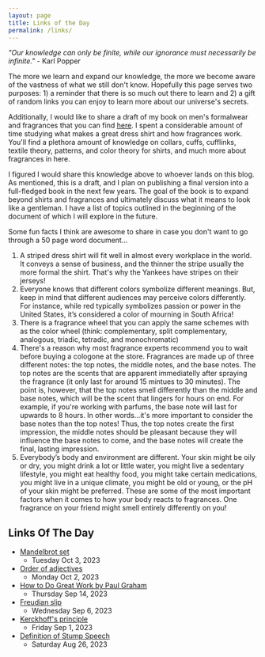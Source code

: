 ```yaml
---
layout: page
title: Links of the Day
permalink: /links/
---
```

*"Our knowledge can only be finite, while our ignorance must necessarily be infinite."* - Karl Popper

The more we learn and expand our knowledge, the more we become aware of the vastness of what we still don't know. Hopefully this page serves two purposes: 1) a reminder that there is so much out there to learn and 2) a gift of random links you can enjoy to learn more about our universe's secrets.

Additionally, I would like to share a draft of my book on men's formalwear and fragrances that you can find [here](https://docs.google.com/document/d/1HNobxdTDTnQTJD6i4KuU8MTcjP6wJc2v_EbRnGWsj7g/edit). I spent a considerable amount of time studying what makes a great dress shirt and how fragrances work. You'll find a plethora amount of knowledge on collars, cuffs, cufflinks, textile theory, patterns, and color theory for shirts, and much more about fragrances in here. 

I figured I would share this knowledge above to whoever lands on this blog. As mentioned, this is a draft, and I plan on publishing a final version into a full-fledged book in the next few years. The goal of the book is to expand beyond shirts and fragrances and ultimately discuss what it means to look like a gentleman. I have a list of topics outlined in the beginning of the document of which I will explore in the future. 

Some fun facts I think are awesome to share in case you don't want to go through a 50 page word document...
1. A striped dress shirt will fit well in almost every workplace in the world. It conveys a sense of business, and the thinner the stripe usually the more formal the shirt. That's why the Yankees have stripes on their jerseys!
2. Everyone knows that different colors symbolize different meanings. But, keep in mind that different audiences may perceive colors differently. For instance, while red typically symbolizes passion or power in the United States, it’s considered a color of mourning in South Africa!
3. There is a fragrance wheel that you can apply the same schemes with as the color wheel (think: complementary, split complementary, analogous, triadic, tetradic, and monochromatic)
4. There's a reason why most fragrance experts recommend you to wait before buying a cologone at the store. Fragrances are made up of three different notes: the top notes, the middle notes, and the base notes. The top notes are the scents that are apparent immediatelly after spraying the fragrance (it only last for around 15 mintues to 30 minutes). The point is, however, that the top notes smell differently than the middle and base notes, which will be the scent that lingers for hours on end. For example, if you're working with parfums, the base note will last for upwards to 8 hours. In other words...it's more important to consider the base notes than the top notes! Thus, the top notes create the first impression, the middle notes should be pleasant because they will influence the base notes to come, and the base notes will create the final, lasting impression. 
5. Everybody’s body and environment are different. Your skin might be oily or dry, you might drink a lot or little water, you might live a sedentary lifestyle, you might eat healthy food, you might take certain medications, you might live in a unique climate, you might be old or young, or the pH of your skin might be preferred. These are some of the most important factors when it comes to how your body reacts to fragrances. One fragrance on your friend might smell entirely differently on you!


## Links Of The Day
- [Mandelbrot set](https://en.wikipedia.org/wiki/Mandelbrot_set)
    - Tuesday Oct 3, 2023
- [Order of adjectives](https://dictionary.cambridge.org/us/grammar/british-grammar/adjectives-order#google_vignette)
    - Monday Oct 2, 2023
- [How to Do Great Work by Paul Graham](http://paulgraham.com/greatwork.html)
    - Thursday Sep 14, 2023
- [Freudian slip](https://en.wikipedia.org/wiki/Freudian_slip)
    - Wednesday Sep 6, 2023
- [Kerckhoff's principle](https://en.wikipedia.org/wiki/Kerckhoffs%27s_principle)
    - Friday Sep 1, 2023
- [Definition of Stump Speech](https://www.thoughtco.com/stump-speech-definition-1773348)
    - Saturday Aug 26, 2023
